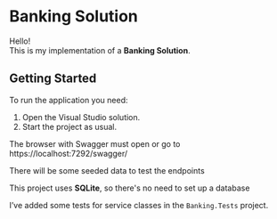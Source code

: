 # Banking Solution

Hello!  
This is my implementation of a **Banking Solution**.

## Getting Started

To run the application you need:

1. Open the Visual Studio solution.
2. Start the project as usual.

The browser with Swagger must open or go to https://localhost:7292/swagger/

There will be some seeded data to test the endpoints

This project uses **SQLite**, so there's no need to set up a database

I’ve added some tests for service classes in the `Banking.Tests` project.
